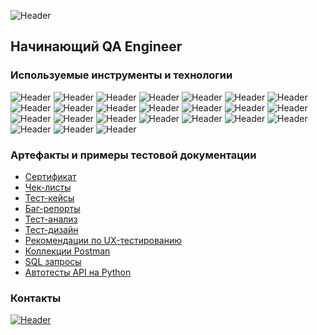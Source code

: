 ![Header](https://github.com/Solution-Found/Solution-Found/tree/master/assets/bannermini.png)

## Начинающий QA Engineer

### Используемые инструменты и технологии

![Header](https://img.shields.io/badge/Яндекс_Трекер-090909?style=for-the-badge&logo=yandex&logoColor=136be1)
![Header](https://img.shields.io/badge/YouTrack-090909?style=for-the-badge&logo=youtrack&logoColor=f76935)
![Header](https://img.shields.io/badge/Yandex_Wiki-090909?style=for-the-badge&logo=wiki&logoColor=7ede2b)
![Header](https://img.shields.io/badge/Notion-090909?style=for-the-badge&logo=notion&logoColor=8cc4d7)
![Header](https://img.shields.io/badge/TMS-090909?style=for-the-badge&logo=tms&logoColor=0074d0)
![Header](https://img.shields.io/badge/Figma-090909?style=for-the-badge&logo=figma&logoColor=7d5fa6)
![Header](https://img.shields.io/badge/DevTools-090909?style=for-the-badge&logo=googlechrome&logoColor=2674f2)
![Header](https://img.shields.io/badge/Charles-090909?style=for-the-badge&logo=charles&logoColor=8cc4d7)
![Header](https://img.shields.io/badge/JSON-090909?style=for-the-badge&logo=json&logoColor=616161)
![Header](https://img.shields.io/badge/SOAP-090909?style=for-the-badge&logo=soap&logoColor=2674f2)
![Header](https://img.shields.io/badge/XML-090909?style=for-the-badge&logo=xml&logoColor=3ad07d)
![Header](https://img.shields.io/badge/XSD-090909?style=for-the-badge&logo=xsd&logoColor=71b556)
![Header](https://img.shields.io/badge/Postman-090909?style=for-the-badge&logo=postman&logoColor=f76935)
![Header](https://img.shields.io/badge/cURL-090909?style=for-the-badge&logo=curl&logoColor=8cc4d7)
![Header](https://img.shields.io/badge/Cygwin-090909?style=for-the-badge&logo=cygwin&logoColor=00618a)
![Header](https://img.shields.io/badge/Terminal-090909?style=for-the-badge&logo=terminal&logoColor=4aa73c)
![Header](https://img.shields.io/badge/Apidoc-090909?style=for-the-badge&logo=apidoc&logoColor=2674f2)
![Header](https://img.shields.io/badge/Swagger-090909?style=for-the-badge&logo=swagger&logoColor=7ede2b)
![Header](https://img.shields.io/badge/Android_Studio-090909?style=for-the-badge&logo=androidstudio&logoColor=3ad07d)
![Header](https://img.shields.io/badge/API-090909?style=for-the-badge&logo=api&logoColor=f76935)
![Header](https://img.shields.io/badge/PostgreSQL-090909?style=for-the-badge&logo=postgreSQL&logoColor=8cc4d7)
![Header](https://img.shields.io/badge/Git-090909?style=for-the-badge&logo=git&logoColor=E44F30)
![Header](https://img.shields.io/badge/PyCharm-090909?style=for-the-badge&logo=pycharm&logoColor=92E164)
![Header](https://img.shields.io/badge/Pytest-090909?style=for-the-badge&logo=pytest&logoColor=8cc4d7)

### Артефакты и примеры тестовой документации
- [Сертификат]()
- [Чек-листы]()
- [Тест-кейсы]()
- [Баг-репорты]()
- [Тест-анализ]()
- [Тест-дизайн]()
- [Рекомендации по UX-тестированию]()
- [Коллекции Postman]()
- [SQL запросы]()
- [Автотесты API на Python](https://github.com/Solution-Found/Solution-Found/tree/master/autotests)

### Контакты
[![Header](https://img.shields.io/badge/Telegram-090909?style=for-the-badge&logo=telegram&logoColor=31a5db)](https://t.me/solution_found)